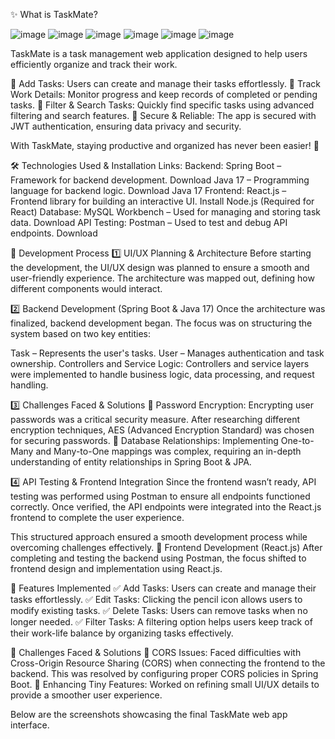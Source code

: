 ✨ What is TaskMate?



![image](https://github.com/user-attachments/assets/8ef6115e-f7f0-4362-8452-b5ce5154bf81)
![image](https://github.com/user-attachments/assets/fba68a99-1c54-41d2-9d4a-d19750ee94b2)
![image](https://github.com/user-attachments/assets/e327b559-fe5c-47dd-bf50-038805973e53)
![image](https://github.com/user-attachments/assets/e2213723-2dd0-4370-a8ec-7d08655847b9)
![image](https://github.com/user-attachments/assets/ee445f51-0aaf-4b71-b161-aa86b77beec5)
![image](https://github.com/user-attachments/assets/8ae2dfd0-d38c-4d2e-81c2-f41d80bf177f)

TaskMate is a task management web application designed to help users efficiently organize and track their work.

🔹 Add Tasks: Users can create and manage their tasks effortlessly.
🔹 Track Work Details: Monitor progress and keep records of completed or pending tasks.
🔹 Filter & Search Tasks: Quickly find specific tasks using advanced filtering and search features.
🔹 Secure & Reliable: The app is secured with JWT authentication, ensuring data privacy and security.

With TaskMate, staying productive and organized has never been easier! 🚀

🛠 Technologies Used & Installation Links:
Backend:
Spring Boot – Framework for backend development. Download
Java 17 – Programming language for backend logic. Download Java 17
Frontend:
React.js – Frontend library for building an interactive UI. Install Node.js (Required for React)
Database:
MySQL Workbench – Used for managing and storing task data. Download
API Testing:
Postman – Used to test and debug API endpoints. Download

🚀 Development Process
1️⃣ UI/UX Planning & Architecture
Before starting the development, the UI/UX design was planned to ensure a smooth and user-friendly experience. The architecture was mapped out, defining how different components would interact.

2️⃣ Backend Development (Spring Boot & Java 17)
Once the architecture was finalized, backend development began. The focus was on structuring the system based on two key entities:

Task – Represents the user's tasks.
User – Manages authentication and task ownership.
Controllers and Service Logic:
Controllers and service layers were implemented to handle business logic, data processing, and request handling.

3️⃣ Challenges Faced & Solutions
🔹 Password Encryption: Encrypting user passwords was a critical security measure. After researching different encryption techniques, AES (Advanced Encryption Standard) was chosen for securing passwords.
🔹 Database Relationships: Implementing One-to-Many and Many-to-One mappings was complex, requiring an in-depth understanding of entity relationships in Spring Boot & JPA.

4️⃣ API Testing & Frontend Integration
Since the frontend wasn’t ready, API testing was performed using Postman to ensure all endpoints functioned correctly. Once verified, the API endpoints were integrated into the React.js frontend to complete the user experience.

This structured approach ensured a smooth development process while overcoming challenges effectively. 🚀
Frontend Development (React.js)
After completing and testing the backend using Postman, the focus shifted to frontend design and implementation using React.js.

🔹 Features Implemented
✅ Add Tasks: Users can create and manage their tasks effortlessly.
✅ Edit Tasks: Clicking the pencil icon allows users to modify existing tasks.
✅ Delete Tasks: Users can remove tasks when no longer needed.
✅ Filter Tasks: A filtering option helps users keep track of their work-life balance by organizing tasks effectively.

🔹 Challenges Faced & Solutions
🔸 CORS Issues: Faced difficulties with Cross-Origin Resource Sharing (CORS) when connecting the frontend to the backend. This was resolved by configuring proper CORS policies in Spring Boot.
🔸 Enhancing Tiny Features: Worked on refining small UI/UX details to provide a smoother user experience.

Below are the screenshots showcasing the final TaskMate web app interface.
